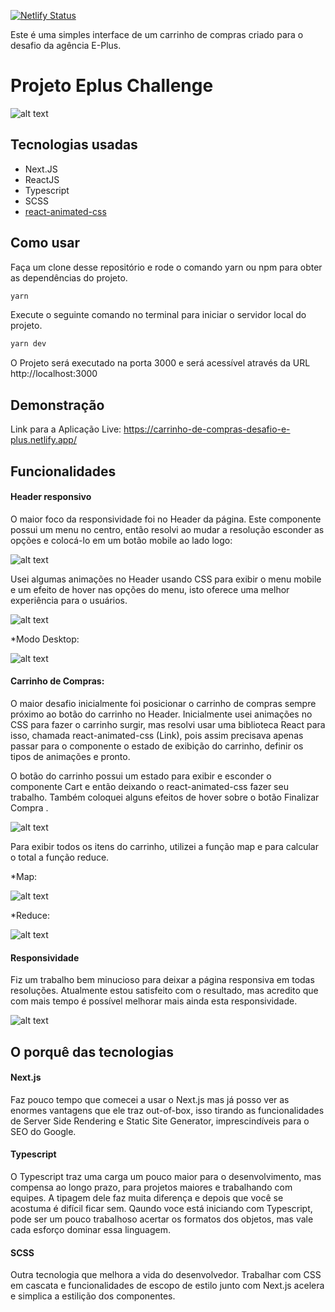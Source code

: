 [![Netlify Status](https://api.netlify.com/api/v1/badges/8875a84a-5a79-4463-9725-4fde99394f68/deploy-status)](https://app.netlify.com/sites/carrinho-de-compras-desafio-e-plus/deploys)

Este é uma simples interface de um carrinho de compras criado para o desafio da agência E-Plus.



# Projeto Eplus Challenge
![alt text](https://github.com/DrZanuff/challenge-front/blob/master/public/docs/eplusCart1.png?raw=true)

## Tecnologias usadas

- Next.JS
- ReactJS
- Typescript
- SCSS
- [react-animated-css](https://www.npmjs.com/package/react-animated-css)

## Como usar

Faça um clone desse repositório e rode o comando yarn ou npm para obter as dependências do projeto.
```bash
yarn
```
Execute o seguinte comando no terminal para iniciar o servidor local do projeto.
```bash
yarn dev
```

O Projeto será executado na porta 3000 e será acessível através da URL http://localhost:3000

## Demonstração
Link para a Aplicação Live:
https://carrinho-de-compras-desafio-e-plus.netlify.app/


## Funcionalidades

#### Header responsivo
O maior foco da responsividade foi no Header da página. Este componente possui um menu no centro, então resolvi ao mudar a resolução esconder as opções e colocá-lo em um botão mobile ao lado logo:

![alt text](https://github.com/DrZanuff/challenge-front/blob/master/public/docs/eplusCart2.gif?raw=true)


Usei algumas animações no Header usando CSS para exibir o menu mobile e um efeito de hover nas opções do menu, isto oferece uma melhor experiência para o usuários.

![alt text](https://github.com/DrZanuff/challenge-front/blob/master/public/docs/eplusCart3.gif?raw=true)

*Modo Desktop:

![alt text](https://github.com/DrZanuff/challenge-front/blob/master/public/docs/eplusCart4.gif?raw=true)


#### Carrinho de Compras:
O maior desafio inicialmente foi posicionar o carrinho de compras sempre próximo ao botão do carrinho no Header. Inicialmente usei animações no CSS para fazer o carrinho surgir, mas resolvi usar uma biblioteca React para isso, chamada react-animated-css (Link), pois assim precisava apenas passar para o componente o estado de exibição do carrinho, definir os tipos de animações e pronto.

O botão do carrinho possui um estado para exibir e esconder o componente Cart e então deixando o react-animated-css fazer seu trabalho. Também coloquei alguns efeitos de hover sobre o botão Finalizar Compra . 

![alt text](https://github.com/DrZanuff/challenge-front/blob/master/public/docs/eplusCart5.gif?raw=true)


Para exibir todos os itens do carrinho, utilizei a função map e para calcular o total a função reduce.

*Map:

![alt text](https://github.com/DrZanuff/challenge-front/blob/master/public/docs/eplusCart6.png?raw=true)

*Reduce:

![alt text](https://github.com/DrZanuff/challenge-front/blob/master/public/docs/eplusCart7.png?raw=true)

#### Responsividade
Fiz um trabalho bem minucioso para deixar a página responsiva em todas resoluções. Atualmente estou satisfeito com o resultado, mas acredito que com mais tempo é possível melhorar mais ainda esta responsividade.



![alt text](https://github.com/DrZanuff/challenge-front/blob/master/public/docs/eplusCart9.gif?raw=true)


## O porquê das tecnologias

#### Next.js
Faz pouco tempo que comecei a usar o Next.js mas já posso ver as enormes vantagens que ele traz out-of-box, isso tirando as funcionalidades de Server Side Rendering e Static Site Generator, imprescindíveis para o SEO do Google.

#### Typescript
O Typescript traz uma carga um pouco maior para o desenvolvimento, mas compensa ao longo prazo, para projetos maiores e trabalhando com equipes. A tipagem dele faz muita diferença e depois que você se acostuma é difícil ficar sem. Qaundo voce está iniciando com Typescript, pode ser um pouco trabalhoso acertar os formatos dos objetos, mas vale cada esforço dominar essa linguagem.

#### SCSS
Outra tecnologia que melhora a vida do desenvolvedor. Trabalhar com CSS em cascata e funcionalidades de escopo de estilo junto com Next.js acelera e simplica a estilição dos componentes. 
